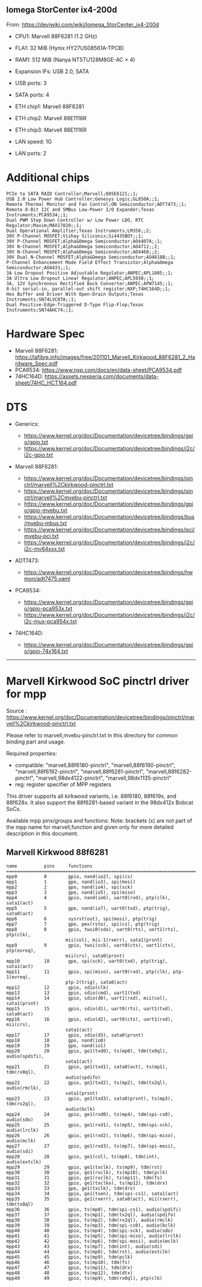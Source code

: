 Iomega StorCenter ix4-200d
--------------------------

From: https://deviwiki.com/wiki/Iomega_StorCenter_ix4-200d

- CPU1: Marvell 88F6281 (1.2 GHz)
- FLA1: 32 MiB (Hynix HY27US08561A-TPCB)
- RAM1: 512 MiB (Nanya NT5TU128M8GE-AC × 4)

- Expansion IFs: USB 2.0, SATA
- USB ports: 3
- SATA ports: 4

- ETH chip1: Marvell 88F6281
- ETH chip2: Marvell 88E1116R
- ETH chip3: Marvell 88E1116R
- LAN speed: 1G
- LAN ports: 2

# Additional chips

```csv
PCIe to SATA RAID Controller;Marvell;88SE6121;;1;
USB 2.0 Low Power Hub Controller;Genesys Logic;GL850A;;1;
Remote Thermal Monitor and Fan Control;ON Semiconductor;ADT7473;;1;
Remote 8-Bit I2C and SMBus Low-Power I/O Expander;Texas Instruments;PCA9534;;1;
Dual PWM Step Down Controller w/ Low Power LDO, RTC Regulator;Maxim;MAX17020;;1;
Dual Operational Amplifier;Texas Instruments;LM358;;2;
30V P-Channel MOSFET;Vishay Siliconix;Si4435BDY;;1;
30V P-Channel MOSFET;Alpha&Omega Semiconductor;AO4407A;;1;
30V N-Channel MOSFET;Alpha&Omega Semiconductor;AO4712;;2;
30V N-Channel MOSFET;Alpha&Omega Semiconductor;AO4468;;2;
30V Dual N-Channel MOSFET;Alpha&Omega Semiconductor;AO4818B;;1;
P-Channel Enhancement Mode Field Effect Transistor;Alpha&Omega Semiconductor;AO4433;;1;
3A Low Dropout Positive Adjustable Regulator;ANPEC;APL1085;;1;
3A Ultra Low Dropout Linear Regulator;ANPEC;APL5930;;1;
3A, 12V Synchronous Rectified Buck Converter;ANPEC;APW7145;;1;
8-bit serial-in, parallel-out shift register;NXP;74HC164D;;1;
Hex Buffer and Driver With Open-Drain Outputs;Texas Instruments;SN74LVC07A;;1;
Dual Positive-Edge-Triggered D-Type Flip-Flop;Texas Instruments;SN74AHC74;;1;
```

# Hardware Spec

- Marvell 88F6281: https://lafibre.info/images/free/201101_Marvell_Kirkwood_88F6281_2_Hardware_Spec.pdf
- PCA9534: https://www.nxp.com/docs/en/data-sheet/PCA9534.pdf
- 74HC164D: https://assets.nexperia.com/documents/data-sheet/74HC_HCT164.pdf

# DTS

- Generics:

  - https://www.kernel.org/doc/Documentation/devicetree/bindings/gpio/gpio.txt
  - https://www.kernel.org/doc/Documentation/devicetree/bindings/i2c/i2c-gpio.txt

- Marvell 88F6281:

  - https://www.kernel.org/doc/Documentation/devicetree/bindings/pinctrl/marvell%2Ckirkwood-pinctrl.txt
  - https://www.kernel.org/doc/Documentation/devicetree/bindings/pinctrl/marvell%2Cmvebu-pinctrl.txt
  - https://www.kernel.org/doc/Documentation/devicetree/bindings/gpio/gpio-mvebu.txt
  - https://www.kernel.org/doc/Documentation/devicetree/bindings/bus/mvebu-mbus.txt
  - https://www.kernel.org/doc/Documentation/devicetree/bindings/pci/mvebu-pci.txt
  - https://www.kernel.org/doc/Documentation/devicetree/bindings/i2c/i2c-mv64xxx.txt

- ADT7473:

  - https://www.kernel.org/doc/Documentation/devicetree/bindings/hwmon/adt7475.yaml

- PCA9534:

  - https://www.kernel.org/doc/Documentation/devicetree/bindings/gpio/gpio-pca953x.txt
  - https://www.kernel.org/doc/Documentation/devicetree/bindings/i2c/i2c-mux-pca954x.txt

- 74HC164D:

  - https://www.kernel.org/doc/Documentation/devicetree/bindings/gpio/gpio-74x164.txt

----------------------------

# Marvell Kirkwood SoC pinctrl driver for mpp

Source : https://www.kernel.org/doc/Documentation/devicetree/bindings/pinctrl/marvell%2Ckirkwood-pinctrl.txt

Please refer to marvell,mvebu-pinctrl.txt in this directory for common binding
part and usage.

Required properties:
- compatible: "marvell,88f6180-pinctrl",
              "marvell,88f6190-pinctrl", "marvell,88f6192-pinctrl",
              "marvell,88f6281-pinctrl", "marvell,88f6282-pinctrl",
              "marvell,98dx4122-pinctrl", "marvell,98dx1135-pinctrl"
- reg: register specifier of MPP registers

This driver supports all kirkwood variants, i.e. 88f6180, 88f619x, and 88f628x.
It also support the 88f6281-based variant in the 98dx412x Bobcat SoCs.

Available mpp pins/groups and functions:
Note: brackets (x) are not part of the mpp name for marvell,function and given
only for more detailed description in this document.

## Marvell Kirkwood 88f6281

    name          pins     functions
    ================================================================================
    mpp0          0        gpio, nand(io2), spi(cs)
    mpp1          1        gpo, nand(io3), spi(mosi)
    mpp2          2        gpo, nand(io4), spi(sck)
    mpp3          3        gpo, nand(io5), spi(miso)
    mpp4          4        gpio, nand(io6), uart0(rxd), ptp(clk), sata1(act)
    mpp5          5        gpo, nand(io7), uart0(txd), ptp(trig), sata0(act)
    mpp6          6        sysrst(out), spi(mosi), ptp(trig)
    mpp7          7        gpo, pex(rsto), spi(cs), ptp(trig)
    mpp8          8        gpio, twsi0(sda), uart0(rts), uart1(rts), ptp(clk),
                          mii(col), mii-1(rxerr), sata1(prsnt)
    mpp9          9        gpio, twsi(sck), uart0(cts), uart1(cts), ptp(evreq),
                          mii(crs), sata0(prsnt)
    mpp10         10       gpo, spi(sck), uart0(txd), ptp(trig), sata1(act)
    mpp11         11       gpio, spi(miso), uart0(rxd), ptp(clk), ptp-1(evreq),
                          ptp-2(trig), sata0(act)
    mpp12         12       gpio, sdio(clk)
    mpp13         13       gpio, sdio(cmd), uart1(txd)
    mpp14         14       gpio, sdio(d0), uart1(rxd), mii(col), sata1(prsnt)
    mpp15         15       gpio, sdio(d1), uart0(rts), uart1(txd), sata0(act)
    mpp16         16       gpio, sdio(d2), uart0(cts), uart1(rxd), mii(crs),
                          sata1(act)
    mpp17         17       gpio, sdio(d3), sata0(prsnt)
    mpp18         18       gpo, nand(io0)
    mpp19         19       gpo, nand(io1)
    mpp20         20       gpio, ge1(txd0), ts(mp0), tdm(tx0ql), audio(spdifi),
                          sata1(act)
    mpp21         21       gpio, ge1(txd1), sata0(act), ts(mp1), tdm(rx0ql),
                          audio(spdifo)
    mpp22         22       gpio, ge1(txd2), ts(mp2), tdm(tx2ql), audio(rmclk),
                          sata1(prsnt)
    mpp23         23       gpio, ge1(txd3), sata0(prsnt), ts(mp3), tdm(rx2ql),
                          audio(bclk)
    mpp24         24       gpio, ge1(rxd0), ts(mp4), tdm(spi-cs0), audio(sdo)
    mpp25         25       gpio, ge1(rxd1), ts(mp5), tdm(spi-sck), audio(lrclk)
    mpp26         26       gpio, ge1(rxd2), ts(mp6), tdm(spi-miso), audio(mclk)
    mpp27         27       gpio, ge1(rxd3), ts(mp7), tdm(spi-mosi), audio(sdi)
    mpp28         28       gpio, ge1(col), ts(mp8), tdm(int), audio(extclk)
    mpp29         29       gpio, ge1(txclk), ts(mp9), tdm(rst)
    mpp30         30       gpio, ge1(rxclk), ts(mp10), tdm(pclk)
    mpp31         31       gpio, ge1(rxclk), ts(mp11), tdm(fs)
    mpp32         32       gpio, ge1(txclko), ts(mp12), tdm(drx)
    mpp33         33       gpo, ge1(txclk), tdm(drx)
    mpp34         34       gpio, ge1(txen), tdm(spi-cs1), sata1(act)
    mpp35         35       gpio, ge1(rxerr), sata0(act), mii(rxerr), tdm(tx0ql)
    mpp36         36       gpio, ts(mp0), tdm(spi-cs1), audio(spdifi)
    mpp37         37       gpio, ts(mp1), tdm(tx2ql), audio(spdifo)
    mpp38         38       gpio, ts(mp2), tdm(rx2ql), audio(rmclk)
    mpp39         39       gpio, ts(mp3), tdm(spi-cs0), audio(bclk)
    mpp40         40       gpio, ts(mp4), tdm(spi-sck), audio(sdo)
    mpp41         41       gpio, ts(mp5), tdm(spi-miso), audio(lrclk)
    mpp42         42       gpio, ts(mp6), tdm(spi-mosi), audio(mclk)
    mpp43         43       gpio, ts(mp7), tdm(int), audio(sdi)
    mpp44         44       gpio, ts(mp8), tdm(rst), audio(extclk)
    mpp45         45       gpio, ts(mp9), tdm(pclk)
    mpp46         46       gpio, ts(mp10), tdm(fs)
    mpp47         47       gpio, ts(mp11), tdm(drx)
    mpp48         48       gpio, ts(mp12), tdm(dtx)
    mpp49         49       gpio, ts(mp9), tdm(rx0ql), ptp(clk)
